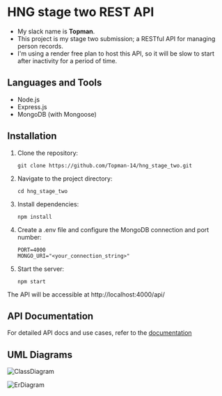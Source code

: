 
# HNG stage two REST API

- My slack name is **Topman**. <br>
- This project is my stage two submission; a RESTful API for managing person records.<br>
- I'm using a render free plan to host this API, so it will be slow to start after inactivity for a period of time.

## Languages and Tools

- Node.js
- Express.js
- MongoDB (with Mongoose)

## Installation

1. Clone the repository:
   
    ```
   git clone https://github.com/Topman-14/hng_stage_two.git
2. Navigate to the project directory:
   
    ```
    cd hng_stage_two
3. Install dependencies:
   
   ```
   npm install
4. Create a .env file and configure the MongoDB connection and port number:
   
    ```.env
    PORT=4000
    MONGO_URI="<your_connection_string>"
5. Start the server:
   ```shell
   npm start

The API will be accessible at http://localhost:4000/api/


## API Documentation
For detailed API docs and use cases, refer to the [documentation](https://github.com/Topman-14/hng_stage_two/blob/main/DOCUMENTATION.md)

## UML Diagrams

![ClassDiagram](https://github.com/Topman-14/hng_stage_two/assets/98329531/b8975cb3-f7e7-4445-a2c4-9c6c98bd734f)


![ErDiagram](https://github.com/Topman-14/hng_stage_two/assets/98329531/7dc5082e-a0ef-4b46-b1be-c4462f3e6b9d)

